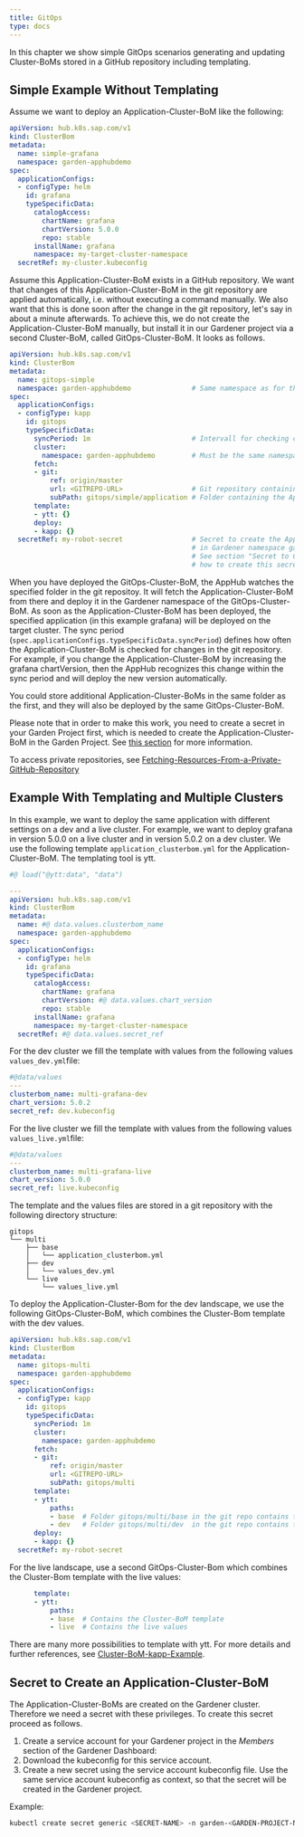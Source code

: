 ```yaml
---
title: GitOps
type: docs
---
```


In this chapter we show simple GitOps scenarios generating and updating Cluster-BoMs stored in a GitHub repository including templating.

## Simple Example Without Templating

Assume we want to deploy an Application-Cluster-BoM like the following:

```yaml
apiVersion: hub.k8s.sap.com/v1
kind: ClusterBom
metadata:
  name: simple-grafana
  namespace: garden-apphubdemo
spec:
  applicationConfigs:
  - configType: helm
    id: grafana
    typeSpecificData:
      catalogAccess:
        chartName: grafana
        chartVersion: 5.0.0
        repo: stable
      installName: grafana
      namespace: my-target-cluster-namespace
  secretRef: my-cluster.kubeconfig
```

Assume this Application-Cluster-BoM exists in a GitHub repository. We want that changes of this Application-Cluster-BoM in the git repository are applied automatically, i.e. without executing a command manually. We also want that this is done soon after the change in the git repository, let's say in about a minute afterwards. To achieve this, we do not create the Application-Cluster-BoM manually, but install it in our Gardener project via a second Cluster-BoM, called GitOps-Cluster-BoM. It looks as follows.

```yaml
apiVersion: hub.k8s.sap.com/v1
kind: ClusterBom
metadata:
  name: gitops-simple
  namespace: garden-apphubdemo               # Same namespace as for the Application-Cluster-BoM
spec:
  applicationConfigs:
  - configType: kapp
    id: gitops
    typeSpecificData:
      syncPeriod: 1m                         # Intervall for checking changes of the Application-Cluster-BoM
      cluster:
        namespace: garden-apphubdemo         # Must be the same namespace as in metadata.namespace
      fetch:
      - git:
          ref: origin/master
          url: <GITREPO-URL>                 # Git repository containing the Application-Cluster-BoM
          subPath: gitops/simple/application # Folder containing the Application-Cluster-BoM
      template:
      - ytt: {}
      deploy:
      - kapp: {}
  secretRef: my-robot-secret                 # Secret to create the Application-Cluster-BoM 
                                             # in Gardener namespace garden-apphubdemo.
                                             # See section "Secret to Create Application-Cluster-BoM" below
                                             # how to create this secret.
```

When you have deployed the GitOps-Cluster-BoM, the AppHub watches the specified folder in the git repositoy. It will fetch the Application-Cluster-BoM from there and deploy it in the Gardener namespace of the GitOps-Cluster-BoM. As soon as the Application-Cluster-BoM has been deployed, the specified application (in this example grafana) will be deployed on the target cluster. The sync period (`spec.applicationConfigs.typeSpecificData.syncPeriod`) defines how often the Application-Cluster-BoM is checked for changes in the git repository. For example, if you change the Application-Cluster-BoM by increasing the grafana chartVersion, then the AppHub recognizes this change within the sync period and will deploy the new version automatically.

You could store additional Application-Cluster-BoMs in the same folder as the first, and they will also be deployed by the same GitOps-Cluster-BoM.

Please note that in order to make this work, you need to create a secret in your Garden Project first, which is needed to create the Application-Cluster-BoM in the Garden Project. See [this section](#secret-to-create-an-application-cluster-bom) for more information.

To access private repositories, see [Fetching-Resources-From-a-Private-GitHub-Repository](../fetching-resources-from-private-github-repo/)

## Example With Templating and Multiple Clusters

In this example, we want to deploy the same application with different settings on a dev and a live cluster. For example, we want to deploy grafana in version 5.0.0 on a live cluster and in version 5.0.2 on a dev cluster. We use the following template `application_clusterbom.yml` for the Application-Cluster-BoM. The templating tool is ytt.

```yaml
#@ load("@ytt:data", "data")

---
apiVersion: hub.k8s.sap.com/v1
kind: ClusterBom
metadata:
  name: #@ data.values.clusterbom_name
  namespace: garden-apphubdemo
spec:
  applicationConfigs:
  - configType: helm
    id: grafana
    typeSpecificData:
      catalogAccess:
        chartName: grafana
        chartVersion: #@ data.values.chart_version
        repo: stable
      installName: grafana
      namespace: my-target-cluster-namespace
  secretRef: #@ data.values.secret_ref
```

For the dev cluster we fill the template with values from the following values `values_dev.yml`file:

```yaml
#@data/values
---
clusterbom_name: multi-grafana-dev
chart_version: 5.0.2
secret_ref: dev.kubeconfig
```

For the live cluster we fill the template with values from the following values `values_live.yml`file:

```yaml
#@data/values
---
clusterbom_name: multi-grafana-live
chart_version: 5.0.0
secret_ref: live.kubeconfig
```

The template and the values files are stored in a git repository with the following directory structure:

```
gitops
└── multi
    ├── base
    │   └── application_clusterbom.yml
    ├── dev
    │   └── values_dev.yml
    └── live
        └── values_live.yml
```

To deploy the Application-Cluster-Bom for the dev landscape, we use the following GitOps-Cluster-BoM, which combines the Cluster-Bom template with the dev values.

```yaml
apiVersion: hub.k8s.sap.com/v1
kind: ClusterBom
metadata:
  name: gitops-multi
  namespace: garden-apphubdemo
spec:
  applicationConfigs:
  - configType: kapp
    id: gitops
    typeSpecificData:
      syncPeriod: 1m
      cluster:
        namespace: garden-apphubdemo
      fetch:
      - git:
          ref: origin/master
          url: <GITREPO-URL>
          subPath: gitops/multi
      template:
      - ytt:
          paths:
          - base  # Folder gitops/multi/base in the git repo contains the file application_clusterbom.yml
          - dev   # Folder gitops/multi/dev  in the git repo contains the file values_dev.yml
      deploy:
      - kapp: {}
  secretRef: my-robot-secret
```

For the live landscape, use a second GitOps-Cluster-Bom which combines the Cluster-Bom template with the live values:

```yaml
      template:
      - ytt:
          paths:
          - base  # Contains the Cluster-BoM template
          - live  # Contains the live values
```

There are many more possibilities to template with ytt. For more details and further references, see [Cluster-BoM-kapp-Example](../../kapp-example/).

## Secret to Create an Application-Cluster-BoM

The Application-Cluster-BoMs are created on the Gardener cluster. Therefore we need a secret with these privileges. To create this secret proceed as follows.

1. Create a service account for your Gardener project in the *Members* section of the Gardener Dashboard:  
2. Download the kubeconfig for this service account.
3. Create a new secret using the service account kubeconfig file. Use the same service account kubeconfig as context, so that the secret will be created in the Gardener project.

Example:

```sh
kubectl create secret generic <SECRET-NAME> -n garden-<GARDEN-PROJECT-NAME> --from-file=kubeconfig=<PATH-TO-SERVICE-ACCOUNT-KUBECONFIG>
```
